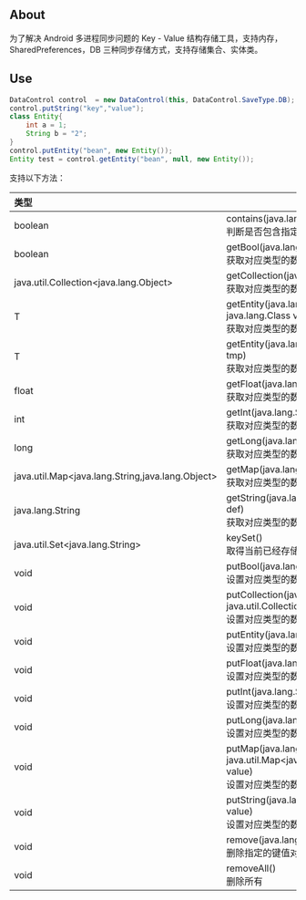 
## About

为了解决 Android 多进程同步问题的 Key - Value 结构存储工具，支持内存，SharedPreferences，DB 三种同步存储方式，支持存储集合、实体类。

## Use

```java
DataControl control  = new DataControl(this, DataControl.SaveType.DB);
control.putString("key","value");
class Entity{
    int a = 1;
    String b = "2";
}
control.putEntity("bean", new Entity());
Entity test = control.getEntity("bean", null, new Entity());
```

支持以下方法：

|类型|方法和说明|
|:--|---|
|boolean	|contains(java.lang.String key)<br/>判断是否包含指定键值对|
|boolean	|getBool(java.lang.String key, boolean def)<br/>获取对应类型的数据|
|java.util.Collection<java.lang.Object>	|getCollection(java.lang.String key)<br/>获取对应类型的数据|
|<T> T	|getEntity(java.lang.String key, T defValue, java.lang.Class<T> valueType)<br/>获取对应类型的数据|
|<T> T	|getEntity(java.lang.String key, T defValue, T tmp)<br/>获取对应类型的数据|
|float	|getFloat(java.lang.String key, float def)<br/>获取对应类型的数据|
|int	|getInt(java.lang.String key, int def)<br/>获取对应类型的数据|
|long	|getLong(java.lang.String key, long def)<br/>获取对应类型的数据|
|java.util.Map<java.lang.String,java.lang.Object>	|getMap(java.lang.String key)<br/>获取对应类型的数据|
|java.lang.String	|getString(java.lang.String key, java.lang.String def)<br/>获取对应类型的数据|
|java.util.Set<java.lang.String>	|keySet()<br/>取得当前已经存储的所有key集合|
|void	|putBool(java.lang.String key, boolean value)<br/>设置对应类型的数据|
|void	|putCollection(java.lang.String key, java.util.Collection<java.lang.Object> value)<br/>设置对应类型的数据|
|void	|putEntity(java.lang.String key, T value)<br/>设置对应类型的数据|
|void	|putFloat(java.lang.String key, float value)<br/>设置对应类型的数据|
|void	|putInt(java.lang.String key, int value)<br/>设置对应类型的数据|
|void	|putLong(java.lang.String key, long value)<br/>设置对应类型的数据|
|void	|putMap(java.lang.String key, java.util.Map<java.lang.String,java.lang.Object> value)<br/>设置对应类型的数据|
|void	|putString(java.lang.String key, java.lang.String value)<br/>设置对应类型的数据|
|void	|remove(java.lang.String key)<br/>删除指定的键值对|
|void	|removeAll()<br>删除所有|

